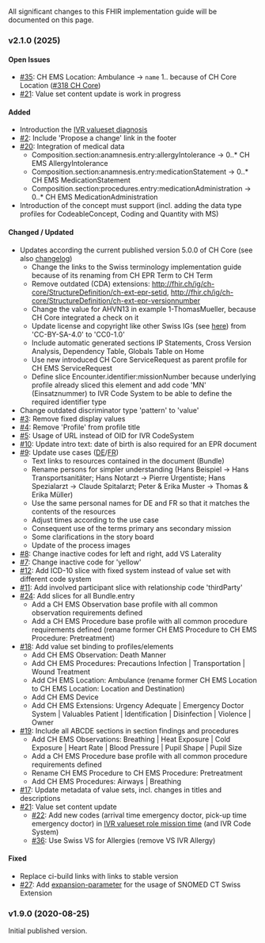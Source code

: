 All significant changes to this FHIR implementation guide will be documented on this page.  

### v2.1.0 (2025)

#### Open Issues 
* [#35](https://github.com/hl7ch/ch-ems/issues/35): CH EMS Location: Ambulance -> `name` 1.. because of CH Core Location ([#318 CH Core](https://github.com/hl7ch/ch-core/issues/318))
* [#21](https://github.com/hl7ch/ch-ems/issues/21): Value set content update is work in progress

#### Added
* Introduction the [IVR valueset diagnosis](ValueSet-IVR-VS-diagnosis.html)
* [#2](https://github.com/hl7ch/ch-ems/issues/2): Include 'Propose a change' link in the footer
* [#20](https://github.com/hl7ch/ch-ems/issues/20): Integration of medical data 
   * Composition.section:anamnesis.entry:allergyIntolerance -> 0..* CH EMS AllergyIntolerance
   * Composition.section:anamnesis.entry:medicationStatement -> 0..* CH EMS MedicationStatement
   * Composition.section:procedures.entry:medicationAdministration -> 0..* CH EMS MedicationAdministration
* Introduction of the concept must support (incl. adding the data type profiles for CodeableConcept, Coding and Quantity with MS)   

#### Changed / Updated
* Updates according the current published version 5.0.0 of CH Core (see also [changelog](https://fhir.ch/ig/ch-core/changelog.html))
   * Change the links to the Swiss terminology implementation guide because of its renaming from CH EPR Term to CH Term
   * Remove outdated (CDA) extensions: http://fhir.ch/ig/ch-core/StructureDefinition/ch-ext-epr-setid, http://fhir.ch/ig/ch-core/StructureDefinition/ch-ext-epr-versionnumber
   * Change the value for AHVN13 in example 1-ThomasMueller, because CH Core integrated a check on it
   * Update license and copyright like other Swiss IGs (see [here](https://github.com/hl7ch/ch-core/issues/226)) from 'CC-BY-SA-4.0' to 'CC0-1.0'
   * Include automatic generated sections IP Statements, Cross Version Analysis, Dependency Table, Globals Table on Home
   * Use new introduced CH Core ServiceRequest as parent profile for CH EMS ServiceRequest
   * Define slice Encounter.identifier:missionNumber because underlying profile already sliced this element and add code 'MN' (Einsatznummer) to IVR Code System to be able to define the required identifier type
* Change outdated discriminator type 'pattern' to 'value'
* [#3](https://github.com/hl7ch/ch-ems/issues/3): Remove fixed display values
* [#4](https://github.com/hl7ch/ch-ems/issues/4): Remove 'Profile' from profile title
* [#5](https://github.com/hl7ch/ch-ems/issues/5): Usage of URL instead of OID for IVR CodeSystem
* [#10](https://github.com/hl7ch/ch-ems/issues/10): Update intro text: date of birth is also required for an EPR document
* [#9](https://github.com/hl7ch/ch-ems/issues/9): Update use cases ([DE](usecase-german.html)/[FR](usecase-french.html))
   * Text links to resources contained in the document (Bundle)
   * Rename persons for simpler understanding (Hans Beispiel -> Hans Transportsanitäter; Hans Notarzt -> Pierre Urgentiste; Hans Spezialarzt -> Claude Spitalarzt; Peter & Erika Muster -> Thomas & Erika Müller)
   * Use the same personal names for DE and FR so that it matches the contents of the resources
   * Adjust times according to the use case 
   * Consequent use of the terms primary ans secondary mission
   * Some clarifications in the story board
   * Update of the process images
* [#8](https://github.com/hl7ch/ch-ems/issues/8): Change inactive codes for left and right, add VS Laterality   
* [#7](https://github.com/hl7ch/ch-ems/issues/7): Change inactive code for 'yellow'
* [#12](https://github.com/hl7ch/ch-ems/issues/12): Add ICD-10 slice with fixed system instead of value set with different code system
* [#11](https://github.com/hl7ch/ch-ems/issues/11): Add involved participant slice with relationship code 'thirdParty'
* [#24](https://github.com/hl7ch/ch-ems/issues/24): Add slices for all Bundle.entry
   * Add a CH EMS Observation base profile with all common observation requirements defined
   * Add a CH EMS Procedure base profile with all common procedure requirements defined (rename former CH EMS Procedure to CH EMS Procedure: Pretreatment)
* [#18](https://github.com/hl7ch/ch-ems/issues/18): Add value set binding to profiles/elements 
   * Add CH EMS Observation: Death Manner
   * Add CH EMS Procedures: Precautions Infection | Transportation | Wound Treatment
   * Add CH EMS Location: Ambulance (rename former CH EMS Location to CH EMS Location: Location and Destination)
   * Add CH EMS Device
   * Add CH EMS Extensions: Urgency Adequate | Emergency Doctor System | Valuables Patient | Identification | Disinfection | Violence | Owner
* [#19](https://github.com/hl7ch/ch-ems/issues/19): Include all ABCDE sections in section findings and procedures
   * Add CH EMS Observations: Breathing | Heat Exposure | Cold Exposure | Heart Rate | Blood Pressure | Pupil Shape | Pupil Size
   * Add a CH EMS Procedure base profile with all common procedure requirements defined
   * Rename CH EMS Procedure to CH EMS Procedure: Pretreatment
   * Add CH EMS Procedures: Airways | Breathing
* [#17](https://github.com/hl7ch/ch-ems/issues/17): Update metadata of value sets, incl. changes in titles and descriptions
* [#21](https://github.com/hl7ch/ch-ems/issues/21): Value set content update
   * [#22](https://github.com/hl7ch/ch-ems/issues/22): Add new codes (arrival time emergency doctor, pick-up time emergency doctor) in [IVR valueset role mission time](ValueSet-IVR-VS-missionTimeRole.html) (and IVR Code System)
   * [#36](https://github.com/hl7ch/ch-ems/issues/36): Use Swiss VS for Allergies (remove VS IVR Allergy)

#### Fixed
* Replace ci-build links with links to stable version
* [#27](https://github.com/hl7ch/ch-ems/issues/27): Add [expansion-parameter](https://build.fhir.org/codesystem-guide-parameter-code.html#:~:text=expansion%2Dparameter,as%20SNOMED%20CT) for the usage of SNOMED CT Swiss Extension

### v1.9.0 (2020-08-25)
Initial published version.
